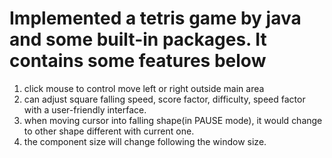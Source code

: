 # Implemented a tetris game by java and some built-in packages. It contains some features below
1. click mouse to control move left or right outside main area
2. can adjust square falling speed, score factor, difficulty, speed factor with a user-friendly interface.
3. when moving cursor into falling shape(in PAUSE mode), it would change to other shape different with current one.
4. the component size will change following the window size.

